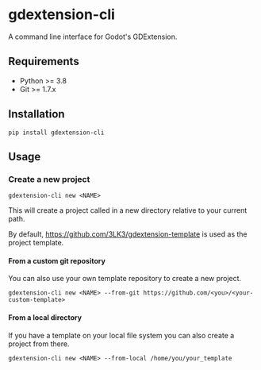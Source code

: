 # gdextension-cli

A command line interface for Godot's GDExtension.

## Requirements

- Python >= 3.8
- Git >= 1.7.x

## Installation

`pip install gdextension-cli`

## Usage

### Create a new project

`gdextension-cli new <NAME>`

This will create a project called <NAME> in a new directory relative to your current path.

By default, https://github.com/3LK3/gdextension-template is used as the project template.

#### From a custom git repository

You can also use your own template repository to create a new project.

`gdextension-cli new <NAME> --from-git https://github.com/<you>/<your-custom-template>`

#### From a local directory

If you have a template on your local file system you can also create a project from there.

`gdextension-cli new <NAME> --from-local /home/you/your_template`